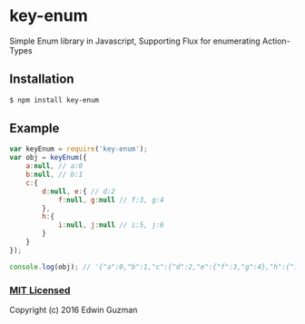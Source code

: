 # key-enum

Simple Enum library in Javascript, Supporting Flux for enumerating Action-Types

## Installation

```sh
$ npm install key-enum
```

## Example

```js
var keyEnum = require('key-enum');
var obj = keyEnum({
    a:null, // a:0
    b:null, // b:1
    c:{
        d:null, e:{ // d:2
            f:null, g:null // f:3, g:4
        },
        h:{
            i:null, j:null // i:5, j:6
        }
    }
});

console.log(obj); // '{"a":0,"b":1,"c":{"d":2,"e":{"f":3,"g":4},"h":{"i":5,"j":6}}}'
```

### [MIT Licensed](LICENSE)
Copyright (c) 2016 Edwin Guzman